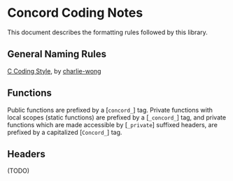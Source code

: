 # Concord Coding Notes

This document describes the formatting rules followed by this library.

## General Naming Rules

[C Coding Style](https://github.com/charlie-wong/coding-style/blob/master/c/Naming.rst), by [charlie-wong](https://github.com/charlie-wong)

## Functions

Public functions are prefixed by a [`concord_`] tag. Private functions with local scopes (static functions) are prefixed by a [`_concord_`] tag, and private functions which are made accessible by [`_private`] suffixed headers, are prefixed by a capitalized [`Concord_`] tag.
  
## Headers

(TODO)

